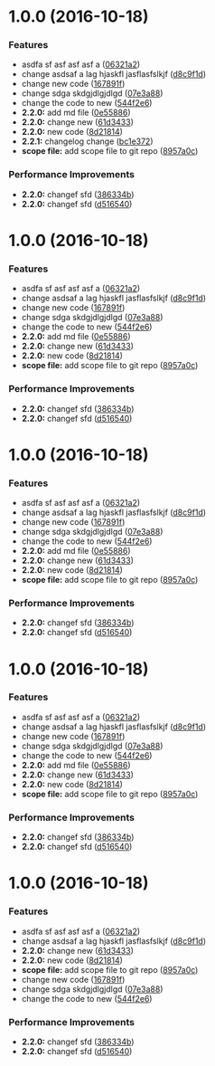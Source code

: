 <a name="1.0.0"></a>
# 1.0.0 (2016-10-18)


### Features

* asdfa sf asf asf asf a ([06321a2](https://github.com/andy521zhufuli/testGit/commit/06321a2))
* change asdsaf a lag hjaskfl jasflasfslkjf ([d8c9f1d](https://github.com/andy521zhufuli/testGit/commit/d8c9f1d))
* change new code ([167891f](https://github.com/andy521zhufuli/testGit/commit/167891f))
* change sdga skdgjdlgjdlgd ([07e3a88](https://github.com/andy521zhufuli/testGit/commit/07e3a88))
* change the code to new ([544f2e6](https://github.com/andy521zhufuli/testGit/commit/544f2e6))
* **2.2.0:** add md file ([0e55886](https://github.com/andy521zhufuli/testGit/commit/0e55886))
* **2.2.0:** change new ([61d3433](https://github.com/andy521zhufuli/testGit/commit/61d3433))
* **2.2.0:** new code ([8d21814](https://github.com/andy521zhufuli/testGit/commit/8d21814))
* **2.2.1:** changelog change ([bc1e372](https://github.com/andy521zhufuli/testGit/commit/bc1e372))
* **scope file:** add scope file to git repo ([8957a0c](https://github.com/andy521zhufuli/testGit/commit/8957a0c))


### Performance Improvements

* **2.2.0:** changef sfd ([386334b](https://github.com/andy521zhufuli/testGit/commit/386334b))
* **2.2.0:** changef sfd ([d516540](https://github.com/andy521zhufuli/testGit/commit/d516540))



<a name="1.0.0"></a>
# 1.0.0 (2016-10-18)


### Features

* asdfa sf asf asf asf a ([06321a2](https://github.com/andy521zhufuli/testGit/commit/06321a2))
* change asdsaf a lag hjaskfl jasflasfslkjf ([d8c9f1d](https://github.com/andy521zhufuli/testGit/commit/d8c9f1d))
* change new code ([167891f](https://github.com/andy521zhufuli/testGit/commit/167891f))
* change sdga skdgjdlgjdlgd ([07e3a88](https://github.com/andy521zhufuli/testGit/commit/07e3a88))
* change the code to new ([544f2e6](https://github.com/andy521zhufuli/testGit/commit/544f2e6))
* **2.2.0:** add md file ([0e55886](https://github.com/andy521zhufuli/testGit/commit/0e55886))
* **2.2.0:** change new ([61d3433](https://github.com/andy521zhufuli/testGit/commit/61d3433))
* **2.2.0:** new code ([8d21814](https://github.com/andy521zhufuli/testGit/commit/8d21814))
* **scope file:** add scope file to git repo ([8957a0c](https://github.com/andy521zhufuli/testGit/commit/8957a0c))


### Performance Improvements

* **2.2.0:** changef sfd ([386334b](https://github.com/andy521zhufuli/testGit/commit/386334b))
* **2.2.0:** changef sfd ([d516540](https://github.com/andy521zhufuli/testGit/commit/d516540))



<a name="1.0.0"></a>
# 1.0.0 (2016-10-18)


### Features

* asdfa sf asf asf asf a ([06321a2](https://github.com/andy521zhufuli/testGit/commit/06321a2))
* change asdsaf a lag hjaskfl jasflasfslkjf ([d8c9f1d](https://github.com/andy521zhufuli/testGit/commit/d8c9f1d))
* change new code ([167891f](https://github.com/andy521zhufuli/testGit/commit/167891f))
* change sdga skdgjdlgjdlgd ([07e3a88](https://github.com/andy521zhufuli/testGit/commit/07e3a88))
* change the code to new ([544f2e6](https://github.com/andy521zhufuli/testGit/commit/544f2e6))
* **2.2.0:** add md file ([0e55886](https://github.com/andy521zhufuli/testGit/commit/0e55886))
* **2.2.0:** change new ([61d3433](https://github.com/andy521zhufuli/testGit/commit/61d3433))
* **2.2.0:** new code ([8d21814](https://github.com/andy521zhufuli/testGit/commit/8d21814))
* **scope file:** add scope file to git repo ([8957a0c](https://github.com/andy521zhufuli/testGit/commit/8957a0c))


### Performance Improvements

* **2.2.0:** changef sfd ([386334b](https://github.com/andy521zhufuli/testGit/commit/386334b))
* **2.2.0:** changef sfd ([d516540](https://github.com/andy521zhufuli/testGit/commit/d516540))



<a name="1.0.0"></a>
# 1.0.0 (2016-10-18)


### Features

* asdfa sf asf asf asf a ([06321a2](https://github.com/andy521zhufuli/testGit/commit/06321a2))
* change asdsaf a lag hjaskfl jasflasfslkjf ([d8c9f1d](https://github.com/andy521zhufuli/testGit/commit/d8c9f1d))
* change new code ([167891f](https://github.com/andy521zhufuli/testGit/commit/167891f))
* change sdga skdgjdlgjdlgd ([07e3a88](https://github.com/andy521zhufuli/testGit/commit/07e3a88))
* change the code to new ([544f2e6](https://github.com/andy521zhufuli/testGit/commit/544f2e6))
* **2.2.0:** add md file ([0e55886](https://github.com/andy521zhufuli/testGit/commit/0e55886))
* **2.2.0:** change new ([61d3433](https://github.com/andy521zhufuli/testGit/commit/61d3433))
* **2.2.0:** new code ([8d21814](https://github.com/andy521zhufuli/testGit/commit/8d21814))
* **scope file:** add scope file to git repo ([8957a0c](https://github.com/andy521zhufuli/testGit/commit/8957a0c))


### Performance Improvements

* **2.2.0:** changef sfd ([386334b](https://github.com/andy521zhufuli/testGit/commit/386334b))
* **2.2.0:** changef sfd ([d516540](https://github.com/andy521zhufuli/testGit/commit/d516540))



<a name="1.0.0"></a>
# 1.0.0 (2016-10-18)


### Features

* asdfa sf asf asf asf a ([06321a2](https://github.com/andy521zhufuli/testGit/commit/06321a2))
* change asdsaf a lag hjaskfl jasflasfslkjf ([d8c9f1d](https://github.com/andy521zhufuli/testGit/commit/d8c9f1d))
* **2.2.0:** change new ([61d3433](https://github.com/andy521zhufuli/testGit/commit/61d3433))
* **2.2.0:** new code ([8d21814](https://github.com/andy521zhufuli/testGit/commit/8d21814))
* **scope file:** add scope file to git repo ([8957a0c](https://github.com/andy521zhufuli/testGit/commit/8957a0c))
* change new code ([167891f](https://github.com/andy521zhufuli/testGit/commit/167891f))
* change sdga skdgjdlgjdlgd ([07e3a88](https://github.com/andy521zhufuli/testGit/commit/07e3a88))
* change the code to new ([544f2e6](https://github.com/andy521zhufuli/testGit/commit/544f2e6))


### Performance Improvements

* **2.2.0:** changef sfd ([386334b](https://github.com/andy521zhufuli/testGit/commit/386334b))
* **2.2.0:** changef sfd ([d516540](https://github.com/andy521zhufuli/testGit/commit/d516540))



